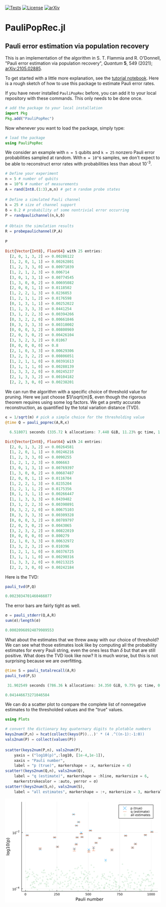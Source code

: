 [![Tests](https://github.com/sflammia/PauliPopRec.jl/workflows/Tests/badge.svg)](https://github.com/sflammia/PauliPopRec.jl/actions?query=workflow%3ATests)
[![License](https://img.shields.io/badge/License-Apache%202.0-blue.svg)](https://opensource.org/licenses/Apache-2.0)
[![arXiv](https://img.shields.io/badge/arXiv--b31b1b.svg)](https://arxiv.org/abs/2105.02885)

# PauliPopRec.jl

## Pauli error estimation via population recovery

This is an implementation of the algorithm in S. T. Flammia and R. O'Donnell, "Pauli error estimation via population recovery", *Quantum* **5**, 549 (2021); [arXiv:2105.02885](https://arxiv.org/abs/2105.02885). 

To get started with a little more explanation, see the [tutorial notebook](https://github.com/sflammia/PauliPopRec/blob/main/docs/PauliPopRecTutorial.ipynb). Here is a rough sketch of how to use this package to estimate Pauli error rates. 

If you have never installed `PauliPopRec` before, you can add it to your local repository with these commands. This only needs to be done once. 
```julia
# add the package to your local installation
import Pkg
Pkg.add("PauliPopRec")
```

Now whenever you want to load the package, simply type:

```julia
# load the package
using PauliPopRec
```

We consider an example with `n = 5` qubits and `k = 25` nonzero Pauli error probabilities sampled at random. With `m = 10^6` samples, we don't expect to be able to reconstruct error rates with probabilities less than about 10<sup>-3</sup>. 


```julia
# Define your experiment
n = 5 # number of qubits
m = 10^6 # number of measurements
A = rand(Int8.(1:3),m,n) # get m random probe states

# Define a simulated Pauli channel
k = 25 # size of channel support
δ = 0.2 # probability of some nontrivial error occurring
P = randpaulichannel(n,k,δ)

# Obtain the simulation results
R = probepaulichannel(P,A)

P
```


```julia
Dict{Vector{Int8}, Float64} with 25 entries:
  [2, 0, 1, 3, 2] => 0.00286122
  [1, 2, 0, 1, 1] => 0.00262801
  [1, 2, 3, 3, 0] => 0.00971039
  [1, 2, 1, 2, 3] => 0.006714
  [3, 0, 1, 3, 1] => 0.00774545
  [1, 3, 0, 0, 2] => 0.00695082
  [2, 0, 0, 1, 1] => 0.0118502
  [1, 2, 2, 1, 3] => 0.0236053
  [1, 2, 1, 1, 2] => 0.0176598
  [0, 1, 3, 1, 1] => 0.00252022
  [1, 1, 3, 3, 3] => 0.0441254
  [3, 1, 2, 2, 3] => 0.00394266
  [0, 3, 2, 2, 0] => 0.00661846
  [0, 3, 3, 3, 3] => 0.00310002
  [0, 0, 0, 3, 2] => 0.00800969
  [2, 0, 3, 0, 2] => 0.00426104
  [3, 3, 2, 3, 2] => 0.01067
  [0, 0, 0, 0, 0] => 0.8
  [2, 1, 0, 3, 3] => 0.00629306
  [3, 2, 3, 2, 2] => 0.00806051
  [1, 2, 1, 1, 0] => 0.00391613
  [3, 1, 1, 1, 0] => 0.00288139
  [1, 3, 3, 2, 0] => 0.00245237
  [2, 1, 3, 3, 2] => 0.00104182
  [2, 2, 3, 0, 0] => 0.00238201
```

We can run the algorithm with a specific choice of threshold value for pruning. Here we just choose $1/\sqrt{m}$, even though the rigorous theorem requires using some log factors. We get a pretty accurate reconstruction, as quantified by the total variation distance (TVD).


```julia
ϵ = 1/sqrt(m) # pick a simple choice for the thresholding value
@time Q = pauli_poprec(A,R,ϵ)
```

```julia
  6.518071 seconds (335.72 k allocations: 7.448 GiB, 11.23% gc time, 1.21% compilation time)
```

```julia
Dict{Vector{Int8}, Float64} with 24 entries:
  [2, 0, 1, 3, 2] => 0.00264581
  [1, 2, 0, 1, 1] => 0.00246216
  [1, 2, 3, 3, 0] => 0.0090255
  [1, 2, 1, 2, 3] => 0.006663
  [3, 0, 1, 3, 1] => 0.00769397
  [1, 3, 0, 0, 2] => 0.00687487
  [2, 0, 0, 1, 1] => 0.0116704
  [1, 2, 2, 1, 3] => 0.0235204
  [1, 2, 1, 1, 2] => 0.0175356
  [0, 1, 3, 1, 1] => 0.00266447
  [1, 1, 3, 3, 3] => 0.0439482
  [3, 1, 2, 2, 3] => 0.00390891
  [0, 3, 2, 2, 0] => 0.00675103
  [0, 3, 3, 3, 3] => 0.00309328
  [0, 0, 0, 3, 2] => 0.00789797
  [2, 0, 3, 0, 2] => 0.0043065
  [3, 2, 3, 2, 2] => 0.00822019
  [0, 0, 0, 0, 0] => 0.800279
  [2, 1, 0, 3, 3] => 0.00632972
  [3, 3, 2, 3, 2] => 0.010396
  [1, 2, 1, 1, 0] => 0.00376725
  [3, 1, 1, 1, 0] => 0.00290316
  [1, 3, 3, 2, 0] => 0.00213225
  [2, 2, 3, 0, 0] => 0.00242184
```

Here is the TVD:


```julia
pauli_tvd(P,Q)
```


```julia
0.0023034701460466077
```

The error bars are fairly tight as well.


```julia
σ = pauli_stderr(Q,A,R)
sum(σ)/length(σ)
```


```julia
0.00020968924879989553
```

What about the estimates that we threw away with our choice of threshold? We can see what those estimates look like by computing all the probability estimates for every Pauli string, even the ones less than $\delta$ but that are still positive. What does the TVD look like now? It is much worse, but this is not surprising because we are overfitting.


```julia
@time S = pauli_totalrecall(A,R)
pauli_tvd(P,S)
```

```julia
 31.902549 seconds (786.36 k allocations: 34.350 GiB, 9.75% gc time, 0.50% compilation time)
```

```julia
0.041446673271046584
```

We can do a scatter plot to compare the complete list of nonnegative estimates to the thresholded values and the "true" values. 


```julia
using Plots
```


```julia
# convert the dictionary key quaternary digits to plotable numbers
keys2num(P,n) = hcat(collect(keys(P))...)' * (4 .^((n-1):-1:0))
vals2num(P) = collect(values(P))

scatter(keys2num(P,n), vals2num(P), 
    yaxis = ("log10(p)",:log10, [1e-4,1e-1]),
    xaxis = "Pauli number",
    label = "p (true)", markershape = :x, markersize = 4)
scatter!(keys2num(Q,n), vals2num(Q),
    label = "q (estimate)", markershape = :hline, markersize = 6,
    markerstrokecolor = :auto, yerror = σ)
scatter!(keys2num(S,n), vals2num(S),
    label = "all estimates", markershape = :+, markersize = 3, markeralpha = .3)
```

![svg](docs/fig.svg)

